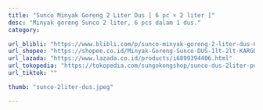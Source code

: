 ```yaml
---
title: "Sunco Minyak Goreng 2 Liter Dus [ 6 pc × 2 liter ]"
desc: "Minyak goreng Sunco 2 liter, 6 pcs dalam 1 dus."
category:

url_blibli: "https://www.blibli.com/p/sunco-minyak-goreng-2-liter-dus-6-pc-x-2liter/ps--DEI-60033-00215"
url_shopee: "https://shopee.co.id/Minyak-Goreng-Sunco-DUS-1lt-2lt-KARGO-i.139061907.16246552034?sp_atk=2a698457-2897-4283-bec0-3ae819b763e0"
url_lazada: "https://www.lazada.co.id/products/i6899394406.html"
url_tokopedia: "https://tokopedia.com/sungokongshop/sunco-dus-2liter-pouch-6pc-x-2liter"
url_tiktok: ""

thumb: "sunco-2liter-dus.jpeg"

---
```

